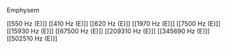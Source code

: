 Emphysem

[[550 Hz (E)]]
[[410 Hz (E)]]
[[620 Hz (E)]]
[[1970 Hz (E)]]
[[7500 Hz (E)]]
[[15930 Hz (E)]]
[[67500 Hz (E)]]
[[209310 Hz (E)]]
[[345690 Hz (E)]]
[[502510 Hz (E)]]